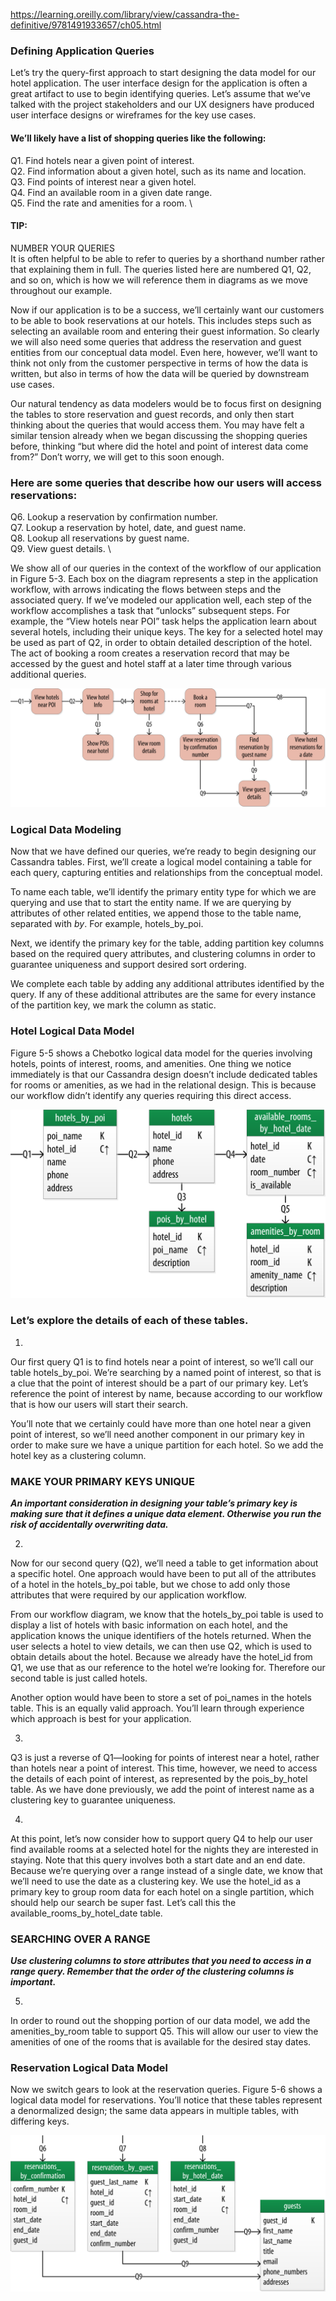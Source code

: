 https://learning.oreilly.com/library/view/cassandra-the-definitive/9781491933657/ch05.html

### Defining Application Queries
Let’s try the query-first approach to start designing the data model for our hotel application. The user interface design for the application is often a great artifact to use to begin identifying queries. Let’s assume that we’ve talked with the project stakeholders and our UX designers have produced user interface designs or wireframes for the key use cases. 

#### We’ll likely have a list of shopping queries like the following:

Q1. Find hotels near a given point of interest. \
Q2. Find information about a given hotel, such as its name and location. \
Q3. Find points of interest near a given hotel. \
Q4. Find an available room in a given date range. \
Q5. Find the rate and amenities for a room. \


#### TIP:
NUMBER YOUR QUERIES \
It is often helpful to be able to refer to queries by a shorthand number rather that explaining them in full. The queries listed here are numbered Q1, Q2, and so on, which is how we will reference them in diagrams as we move throughout our example.

Now if our application is to be a success, we’ll certainly want our customers to be able to book reservations at our hotels. This includes steps such as selecting an available room and entering their guest information. So clearly we will also need some queries that address the reservation and guest entities from our conceptual data model. Even here, however, we’ll want to think not only from the customer perspective in terms of how the data is written, but also in terms of how the data will be queried by downstream use cases.

Our natural tendency as data modelers would be to focus first on designing the tables to store reservation and guest records, and only then start thinking about the queries that would access them. You may have felt a similar tension already when we began discussing the shopping queries before, thinking “but where did the hotel and point of interest data come from?” Don’t worry, we will get to this soon enough. 

### Here are some queries that describe how our users will access reservations:

Q6. Lookup a reservation by confirmation number. \
Q7. Lookup a reservation by hotel, date, and guest name. \
Q8. Lookup all reservations by guest name. \
Q9. View guest details. \


We show all of our queries in the context of the workflow of our application in Figure 5-3. Each box on the diagram represents a step in the application workflow, with arrows indicating the flows between steps and the associated query. If we’ve modeled our application well, each step of the workflow accomplishes a task that “unlocks” subsequent steps. For example, the “View hotels near POI” task helps the application learn about several hotels, including their unique keys. The key for a selected hotel may be used as part of Q2, in order to obtain detailed description of the hotel. The act of booking a room creates a reservation record that may be accessed by the guest and hotel staff at a later time through various additional queries.

![Hotel-application-queries.png](./img/Hotel-application-queries.png)


### Logical Data Modeling
Now that we have defined our queries, we’re ready to begin designing our Cassandra tables. First, we’ll create a logical model containing a table for each query, capturing entities and relationships from the conceptual model.

To name each table, we’ll identify the primary entity type for which we are querying and use that to start the entity name. If we are querying by attributes of other related entities, we append those to the table name, separated with _by_. For example, hotels_by_poi.

Next, we identify the primary key for the table, adding partition key columns based on the required query attributes, and clustering columns in order to guarantee uniqueness and support desired sort ordering.

We complete each table by adding any additional attributes identified by the query. If any of these additional attributes are the same for every instance of the partition key, we mark the column as static.


### Hotel Logical Data Model
Figure 5-5 shows a Chebotko logical data model for the queries involving hotels, points of interest, rooms, and amenities. One thing we notice immediately is that our Cassandra design doesn’t include dedicated tables for rooms or amenities, as we had in the relational design. This is because our workflow didn’t identify any queries requiring this direct access.

![Hotel-domain-logical-model.png](./img/Hotel-domain-logical-model.png)


### Let’s explore the details of each of these tables.

1) 

Our first query Q1 is to find hotels near a point of interest, so we’ll call our table hotels_by_poi. We’re searching by a named point of interest, so that is a clue that the point of interest should be a part of our primary key. Let’s reference the point of interest by name, because according to our workflow that is how our users will start their search.

You’ll note that we certainly could have more than one hotel near a given point of interest, so we’ll need another component in our primary key in order to make sure we have a unique partition for each hotel. So we add the hotel key as a clustering column.

### MAKE YOUR PRIMARY KEYS UNIQUE 
***An important consideration in designing your table’s primary key is making sure that it defines a unique data element. Otherwise you run the risk of accidentally overwriting data.***


2) 

Now for our second query (Q2), we’ll need a table to get information about a specific hotel. One approach would have been to put all of the attributes of a hotel in the hotels_by_poi table, but we chose to add only those attributes that were required by our application workflow.

From our workflow diagram, we know that the hotels_by_poi table is used to display a list of hotels with basic information on each hotel, and the application knows the unique identifiers of the hotels returned. When the user selects a hotel to view details, we can then use Q2, which is used to obtain details about the hotel. Because we already have the hotel_id from Q1, we use that as our reference to the hotel we’re looking for. Therefore our second table is just called hotels.

Another option would have been to store a set of poi_names in the hotels table. This is an equally valid approach. You’ll learn through experience which approach is best for your application.

3) 

Q3 is just a reverse of Q1—looking for points of interest near a hotel, rather than hotels near a point of interest. This time, however, we need to access the details of each point of interest, as represented by the pois_by_hotel table. As we have done previously, we add the point of interest name as a clustering key to guarantee uniqueness.


4) 

At this point, let’s now consider how to support query Q4 to help our user find available rooms at a selected hotel for the nights they are interested in staying. Note that this query involves both a start date and an end date. Because we’re querying over a range instead of a single date, we know that we’ll need to use the date as a clustering key. We use the hotel_id as a primary key to group room data for each hotel on a single partition, which should help our search be super fast. Let’s call this the available_rooms_by_hotel_date table.

### SEARCHING OVER A RANGE
***Use clustering columns to store attributes that you need to access in a range query. Remember that the order of the clustering columns is important.***


5) 

In order to round out the shopping portion of our data model, we add the amenities_by_room table to support Q5.  This will allow our user to view the amenities of one of the rooms that is available for the desired stay dates.



### Reservation Logical Data Model
Now we switch gears to look at the reservation queries. Figure 5-6 shows a logical data model for reservations. You’ll notice that these tables represent a denormalized design; the same data appears in multiple tables, with differing keys. 

![denormalized-logical-model-for-reservations.png](./img/denormalized-logical-model-for-reservations.png)
